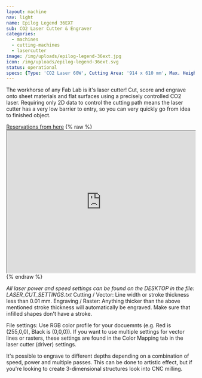 ```yaml
---
layout: machine
nav: light
name: Epilog Legend 36EXT
sub: CO2 Laser Cutter & Engraver
categories:
  - machines
  - cutting-machines
  - lasercutter
image: /img/uploads/epilog-legend-36ext.jpg
icon: /img/uploads/epilog-legend-36ext.svg
status: operational
specs: {Type: 'CO2 Laser 60W', Cutting Area: '914 x 610 mm', Max. Height: '305 mm', Materials: 'Acrylic, Solid Wood, Plywood, MDF, Paper, Cardboard, Leather, Fabrics, (*Ceramic, *Metal *Engraving only)', File Formats: '.ai .cdr .pdf .svg', Software: 'CorelDRAW', 'Illustrator', 'Inkscape'}
---
```


The workhorse of any Fab Lab is it's laser cutter! Cut, score and engrave onto sheet materials and flat surfaces using a precisely controlled CO2 laser. Requiring only 2D data to control the cutting path means the laser cutter has a very low barrier to entry, so you can very quickly go from idea to finished object.

[Reservations from here](https://takeout.aalto.fi/606026)
{% raw %} <iframe src="https://takeout.aalto.fi/embed/606026" width="100%" height="380"></iframe> {% endraw %}

*All laser power and speed settings can be found on the DESKTOP in the file: LASER_CUT_SETTINGS.txt*
Cutting / Vector: Line width or stroke thickness less than 0.01 mm.
Engraving / Raster: Anything thicker than the above mentioned stroke thickness will automatically be engraved.
Make sure that infilled shapes don't have a stroke.

File settings:
Use RGB color profile for your docuemnts (e.g. Red is (255,0,0), Black is (0,0,0)). If you want to use multiple settings for vector lines or rasters, these settings are found in the Color Mapping tab in the laser cutter (driver) settings.

It's possible to engrave to different depths depending on a combination of speed, power and multiple passes. This can be done to artistic effect, but if you're looking to create 3-dimensional structures look into CNC milling. 


